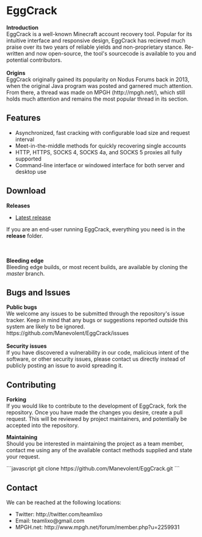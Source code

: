 <h1>EggCrack</h1>

<p>
<b>Introduction</b><br/>
EggCrack is a well-known Minecraft account recovery tool. Popular for its intuitive interface and responsive design, EggCrack has recieved much praise over its two years of reliable yields and non-proprietary stance. Re-written and now open-source, the tool's sourcecode is available to you and potential contributors.
<br/><br/>
<b>Origins</b><br/>
EggCrack originally gained its popularity on Nodus Forums back in 2013, when the original Java program was posted and garnered much attention. From there, a thread was made on MPGH (http://mpgh.net/), which still holds much attention and remains the most popular thread in its section.
</p>
<h2>Features</h2>
<ul>
<li>Asynchronized, fast cracking with configurable load size and request interval</li>
<li>Meet-in-the-middle methods for quickly recovering single accounts</li>
<li>HTTP, HTTPS, SOCKS 4, SOCKS 4a, and SOCKS 5 proxies all fully supported</li>
<li>Command-line interface or windowed interface for both server and desktop use</li>
</ul>

<h2>Download</h2>
<p>
<b>Releases</b><br/>
<ul>
<li><a href="https://github.com/Manevolent/EggCrack/archive/master.zip">Latest release</a></li>
</ul>
<p>If you are an end-user running EggCrack, everything you need is in the <b>release</b> folder.</p>
<br/><br/>
<b>Bleeding edge</b><br/>
Bleeding edge builds, or most recent builds, are available by cloning the <i>master</i> branch. <br/>
</p>

<h2>Bugs and Issues</h2>
<p>
<b>Public bugs</b><br/>
We welcome any issues to be submitted through the repository's issue tracker. Keep in mind that any bugs or suggestions reported outside this system are likely to be ignored.<br/>
https://github.com/Manevolent/EggCrack/issues
<br/><br/>
<b>Security issues</b><br/>
If you have discovered a vulnerability in our code, malicious intent of the software, or other security issues, please contact us directly instead of publicly posting an issue to avoid spreading it.
</p>

<h2>Contributing</h2>
<p>
<b>Forking</b><br/>
If you would like to contribute to the development of EggCrack, fork the repository. Once you have made the changes you desire, create a pull request. This will be reviewed by project maintainers, and potentially be accepted into the repository.
</p>
<p>
<b>Maintaining</b><br/>
Should you be interested in maintaining the project as a team member, contact me using any of the available contact methods supplied and state your request.
</p>
```javascript
git clone https://github.com/Manevolent/EggCrack.git
```

<h2>Contact</h2>
<p>We can be reached at the following locations:</p>
<ul>
<li>Twitter: http://twitter.com/teamlixo</li>
<li>Email: teamlixo@gmail.com</li>
<li>MPGH.net: http://www.mpgh.net/forum/member.php?u=2259931</li>
</ul>

